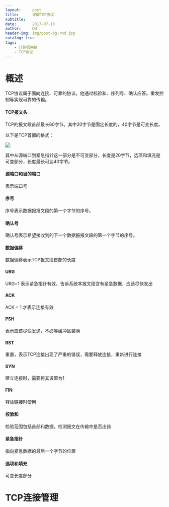 ```yaml
---
layout:     post
title:      详解TCP协议
subtitle:   
date:       2017-07-13
author:     DH
header-img: img/post-bg-rwd.jpg 
catalog: true
tags:
    - 计算机网络
    - TCP协议
---
```

# 概述

TCP协议属于面向连接、可靠的协议。他通过校验和、序列号、确认应答。重发控制等实现可靠的传输。

#### TCP报文头

TCP的报文段首部最长60字节。其中20字节是固定长度的，40字节是可变长度。

以下是TCP首部的格式：

![](https://ws4.sinaimg.cn/large/006tNc79gy1fhikxiis12j30ke0emjsp.jpg)

其中从源端口到紧急指针这一部分是不可变部分，长度是20字节，选项和填充是可变部分，长度最长可达40字节。

#### 源端口和目的端口 

表示端口号

#### 序号

序号表示数据报报文段的第一个字节的序号。

#### 确认号

确认号表示希望接收到的下一个数据报报文段的第一个字节的序号。

#### 数据偏移

数据偏移表示TCP报文段首部的长度

#### URG 

URG=1 表示紧急指针有效，告诉系统本报文段含有紧急数据，应该尽快发出

#### ACK 
ACK = 1 才表示连接有效

#### PSH

表示应该尽快发送，不必等缓冲区装满

#### RST 

重置，表示TCP连接出现了严重的错误，需要释放连接，重新进行连接

#### SYN

建立连接时，需要将其设置为1

#### FIN

释放链接时使用

#### 校验和

检验范围包括首部和数据，检测报文在传输中是否出错

#### 紧急指针

指向紧急数据的最后一个字节的位置

#### 选项和填充

可变长度部分



# TCP连接管理




